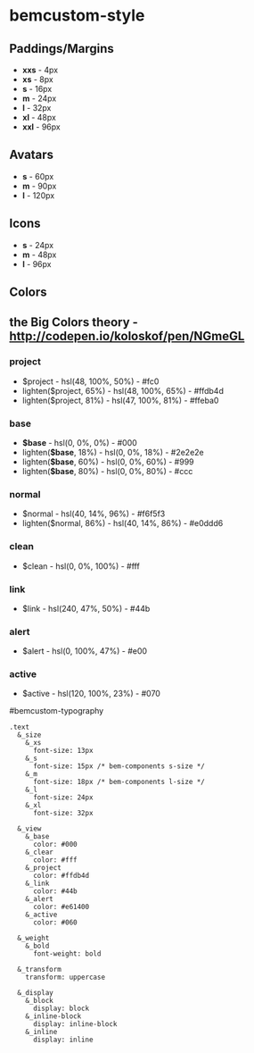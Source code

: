# bemcustom-style

## Paddings/Margins
  * **xxs** - 4px
  * **xs** - 8px
  * **s** - 16px
  * **m** - 24px
  * **l** - 32px
  * **xl** - 48px
  * **xxl** - 96px

## Avatars
 * **s** - 60px
 * **m** - 90px
 * **l** - 120px
  
## Icons
 * **s** - 24px
 * **m** - 48px
 * **l** - 96px 

## Сolors
## the Big Colors theory - http://codepen.io/koloskof/pen/NGmeGL

### project
 * $project - hsl(48, 100%, 50%) - #fc0 
 * lighten($project, 65%) - hsl(48, 100%, 65%) - #ffdb4d
 * lighten($project, 81%) - hsl(47, 100%, 81%) - #ffeba0   

### base
 * **$base** - hsl(0, 0%, 0%) - #000
 * lighten(**$base**, 18%) - hsl(0, 0%, 18%) - #2e2e2e 
 * lighten(**$base**, 60%) - hsl(0, 0%, 60%) -  #999
 * lighten(**$base**, 80%) - hsl(0, 0%, 80%) - #ccc
 
### normal
 * $normal - hsl(40, 14%, 96%) - #f6f5f3
 * lighten($normal, 86%) - hsl(40, 14%, 86%) - #e0ddd6   
 
### clean
 * $clean - hsl(0, 0%, 100%) - #fff
  
### link
 * $link - hsl(240, 47%, 50%) - #44b 
  
### alert
 * $alert - hsl(0, 100%, 47%) - #e00
  
### active
 * $active - hsl(120, 100%, 23%) - #070  


#bemcustom-typography

```
.text
  &_size
    &_xs
      font-size: 13px
    &_s
      font-size: 15px /* bem-components s-size */
    &_m
      font-size: 18px /* bem-components l-size */
    &_l
      font-size: 24px
    &_xl
      font-size: 32px

  &_view
    &_base
      color: #000
    &_clear
      color: #fff
    &_project
      color: #ffdb4d
    &_link
      color: #44b
    &_alert
      color: #e61400
    &_active
      color: #060

  &_weight
    &_bold
      font-weight: bold

  &_transform
    transform: uppercase

  &_display
    &_block
      display: block
    &_inline-block
      display: inline-block
    &_inline
      display: inline
 ```
